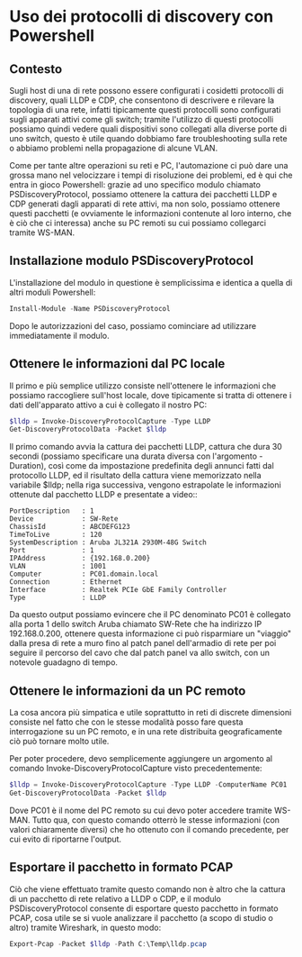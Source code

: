 # Uso dei protocolli di discovery con Powershell

## Contesto

Sugli host di una di rete possono essere configurati i cosidetti protocolli di discovery, quali LLDP e CDP, che consentono di descrivere e rilevare la topologia di una rete, infatti tipicamente questi protocolli sono configurati sugli apparati attivi come gli switch; tramite l'utilizzo di questi protocolli possiamo quindi vedere quali dispositivi sono collegati alla diverse porte di uno switch, questo è utile quando dobbiamo fare troubleshooting sulla rete o abbiamo problemi nella propagazione di alcune VLAN.

Come per tante altre operazioni su reti e PC, l'automazione ci può dare una grossa mano nel velocizzare i tempi di risoluzione dei problemi, ed è qui che entra in gioco Powershell: grazie ad uno specifico modulo chiamato PSDiscoveryProtocol, possiamo ottenere la cattura dei pacchetti LLDP e CDP generati dagli apparati di rete attivi, ma non solo, possiamo ottenere questi pacchetti (e ovviamente le informazioni contenute al loro interno, che è ciò che ci interessa) anche su PC remoti su cui possiamo collegarci tramite WS-MAN.

## Installazione modulo PSDiscoveryProtocol

L'installazione del modulo in questione è semplicissima e identica a quella di altri moduli Powershell:

~~~powershell
Install-Module -Name PSDiscoveryProtocol
~~~

Dopo le autorizzazioni del caso, possiamo cominciare ad utilizzare immediatamente il modulo.

## Ottenere le informazioni dal PC locale

Il primo e più semplice utilizzo consiste nell'ottenere le informazioni che possiamo raccogliere sull'host locale, dove tipicamente si tratta di ottenere i dati dell'apparato attivo a cui è collegato il nostro PC:

~~~powershell
$lldp = Invoke-DiscoveryProtocolCapture -Type LLDP
Get-DiscoveryProtocolData -Packet $lldp
~~~

Il primo comando avvia la cattura dei pacchetti LLDP, cattura che dura 30 secondi (possiamo specificare una durata diversa con l'argomento -Duration), così come da impostazione predefinita degli annunci fatti dal protocollo LLDP, ed il risultato della cattura viene memorizzato nella variabile $lldp; nella riga successiva, vengono estrapolate le informazioni ottenute dal pacchetto LLDP e presentate a video::

~~~
PortDescription   : 1
Device            : SW-Rete
ChassisId         : ABCDEFG123
TimeToLive        : 120
SystemDescription : Aruba JL321A 2930M-48G Switch
Port              : 1
IPAddress         : {192.168.0.200}
VLAN              : 1001
Computer          : PC01.domain.local
Connection        : Ethernet
Interface         : Realtek PCIe GbE Family Controller
Type              : LLDP
~~~

Da questo output possiamo evincere che il PC denominato PC01 è collegato alla porta 1 dello switch Aruba chiamato SW-Rete che ha indirizzo IP 192.168.0.200, ottenere questa informazione ci può risparmiare un "viaggio" dalla presa di rete a muro fino al patch panel dell'armadio di rete per poi seguire il percorso del cavo che dal patch panel va allo switch, con un notevole guadagno di tempo.

## Ottenere le informazioni da un PC remoto

La cosa ancora più simpatica e utile soprattutto in reti di discrete dimensioni consiste nel fatto che con le stesse modalità posso fare questa interrogazione su un PC remoto, e in una rete distribuita geograficamente ciò può tornare molto utile.

Per poter procedere, devo semplicemente aggiungere un argomento al comando Invoke-DiscoveryProtocolCapture visto precedentemente:

~~~powershell
$lldp = Invoke-DiscoveryProtocolCapture -Type LLDP -ComputerName PC01
Get-DiscoveryProtocolData -Packet $lldp
~~~

Dove PC01 è il nome del PC remoto su cui devo poter accedere tramite WS-MAN. Tutto qua, con questo comando otterrò le stesse informazioni (con valori chiaramente diversi) che ho ottenuto con il comando precedente, per cui evito di riportarne l'output.

## Esportare il pacchetto in formato PCAP

Ciò che viene effettuato tramite questo comando non è altro che la cattura di un pacchetto di rete relativo a LLDP o CDP, e il modulo PSDiscoveryProtocol consente di esportare questo pacchetto in formato PCAP, cosa utile se si vuole analizzare il pacchetto (a scopo di studio o altro) tramite Wireshark, in questo modo:

~~~powershell
Export-Pcap -Packet $lldp -Path C:\Temp\lldp.pcap
~~~